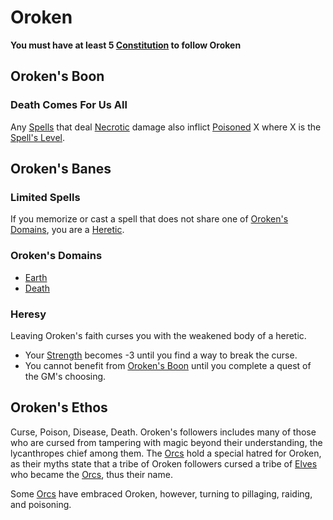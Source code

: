 # Oroken

**You must have at least 5 [Constitution](../../../Player%20Characters/Chosen%20Statistics/Constitution.md) to follow Oroken**

## Oroken's Boon

### Death Comes For Us All

Any [Spells](../../Spellcasting/Spells.md) that deal [Necrotic](../../../Damage%20Types/Necrotic.md) damage also inflict [Poisoned](../../../Conditions/Poisoned.md) X where X is the [Spell's Level](../../Spells/Spell%20Level.md).

## Oroken's Banes

### Limited Spells

If you memorize or cast a spell that does not share one of [Oroken's Domains](#Oroken's%20Domains), you are a [Heretic](#Heresy).

### Oroken's Domains

- [Earth](../../Spell%20Domains/Earth.md)
- [Death](../../Spell%20Domains/Death.md)

### Heresy

Leaving Oroken's faith curses you with the weakened body of a heretic.

- Your [Strength](../../../Player%20Characters/Chosen%20Statistics/Strength.md) becomes -3 until you find a way to break the curse.
- You cannot benefit from [Oroken's Boon](#Oroken's%20Boon) until you complete a quest of the GM's choosing.

## Oroken's Ethos

Curse, Poison, Disease, Death. Oroken's followers includes many of those who are cursed from tampering with magic beyond their understanding, the lycanthropes chief among them. The [Orcs](../../../Player%20Characters/Ancenstries/Elf.md#Deep%20Elf%20(Orc)) hold a special hatred for Oroken, as their myths state that a tribe of Oroken followers cursed a tribe of [Elves](../../../Player%20Characters/Ancenstries/Elf.md) who became the [Orcs](../../../Player%20Characters/Ancenstries/Elf.md#Deep%20Elf%20(Orc)), thus their name.

Some [Orcs](../../../Player%20Characters/Ancenstries/Elf.md#Deep%20Elf%20(Orc)) have embraced Oroken, however, turning to pillaging, raiding, and poisoning.
